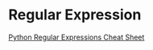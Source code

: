 # Regular Expression

[Python Regular Expressions Cheat Sheet](https://www.dataquest.io/blog/regex-cheatsheet/)

